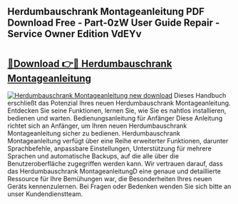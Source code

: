 ## Herdumbauschrank Montageanleitung PDF Download Free - Part-0zW User Guide Repair - Service Owner Edition VdEYv

# <h2><a href="http://df74ke.blite.top/?on=Herdumbauschrank+Montageanleitung">🔗Download 👉🔴 Herdumbauschrank Montageanleitung</a></h2>

[![Herdumbauschrank Montageanleitung new download](https://i.imgur.com/lujVjoI.png)](http://df74ke.blite.top/?on=Herdumbauschrank+Montageanleitung)
Dieses Handbuch erschließt das Potenzial Ihres neuen Herdumbauschrank Montageanleitung. Entdecken Sie seine Funktionen, lernen Sie, wie Sie es nahtlos installieren, bedienen und warten. Bedienungsanleitung für Anfänger Diese Anleitung richtet sich an Anfänger, um Ihren neuen Herdumbauschrank Montageanleitung sicher zu bedienen. Herdumbauschrank Montageanleitung verfügt über eine Reihe erweiterter Funktionen, darunter Sprachbefehle, anpassbare Einstellungen, Unterstützung für mehrere Sprachen und automatische Backups, auf die alle über die Benutzeroberfläche zugegriffen werden kann. Wir vertrauen darauf, dass das Herdumbauschrank MontageanleitungD eine genaue und detaillierte Ressource für Ihre Bemühungen war, die Besonderheiten Ihres neuen Geräts kennenzulernen. Bei Fragen oder Bedenken wenden Sie sich bitte an unser Kundendienstteam.
